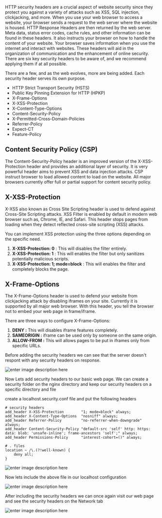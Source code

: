 HTTP security headers are a crucial aspect of website security since they protect you against a variety of attacks such as XSS, SQL injection, clickjacking, and more.
When you use your web browser to access a website, your browser sends a request to the web server where the website is housed. HTTP Response Headers are then returned by the web server. Meta data, status error codes, cache rules, and other information can be found in these headers. It also instructs your browser on how to handle the content of your website. Your browser saves information when you use the internet and interact with websites. These headers will aid in the organization of communication and the enhancement of online security. There are six key security headers to be aware of, and we recommend applying them if at all possible.

There are a few, and as the web evolves, more are being added. Each security header serves its own purpose.

- HTTP Strict Transport Security (HSTS)
- Public Key Pinning Extension for HTTP (HPKP)
- X-Frame-Options
- X-XSS-Protection
- X-Content-Type-Options
- Content-Security-Policy
- X-Permitted-Cross-Domain-Policies
- Referrer-Policy
- Expect-CT
- Feature-Policy

## Content Security Policy (CSP)

The Content-Security-Policy header is an improved version of the X-XSS-Protection header and provides an additional layer of security. It is very powerful header aims to prevent XSS and data injection attacks. CSP instruct browser to load allowed content to load on the website. All major browsers currently offer full or partial support for content security policy.

## X-XSS-Protection

X-XSS also known as Cross Site Scripting header is used to defend against Cross-Site Scripting attacks. XSS Filter is enabled by default in modern web browser such as, Chrome, IE, and Safari. This header stops pages from loading when they detect reflected cross-site scripting (XSS) attacks.

You can implement XSS protection using the three options depending on the specific need.

1.  **X-XSS-Protection: 0** : This will disables the filter entirely.
2.  **X-XSS-Protection: 1** : This will enables the filter but only sanitizes potentially malicious scripts.
3.  **X-XSS-Protection: 1; mode=block** : This will enables the filter and completely blocks the page.

## X-Frame-Options

The X-Frame-Options header is used to defend your website from clickjacking attack by disabling iframes on your site. Currently it is supported by all major web browser. With this header, you tell the browser not to embed your web page in frame/iframe.

There are three ways to configure X-Frame-Options:

1.  **DENY :** This will disables iframe features completely.
2.  **SAMEORIGIN :** iframe can be used only by someone on the same origin.
3.  **ALLOW-FROM :** This will allows pages to be put in iframes only from specific URLs.

Before adding the security headers we can see that the server doesn't respont with any security headers on response.

![enter image description here](https://i.imgur.com/OimRd8t.png)

Now Lets add security headers to our basic web page.
We can create a security folder on the nginx directory and keep our security headers on a specific directory and file

create a localhost.security.conf file and put the following headers

```
# security headers
add_header X-XSS-Protection        "1; mode=block" always;
add_header X-Content-Type-Options  "nosniff" always;
add_header Referrer-Policy         "no-referrer-when-downgrade" always;
add_header Content-Security-Policy "default-src 'self' http: https: data: blob: 'unsafe-inline'; frame-ancestors 'self';" always;
add_header Permissions-Policy      "interest-cohort=()" always;

# . files
location ~ /\.(?!well-known) {
    deny all;
}
```

![enter image description here](https://i.imgur.com/qprMC3P.png)

Now lets include the above file in our localhost configuration

![enter image description here](https://i.imgur.com/zIaF4D3.png)

After including the security headers we can once again visit our web page and see the security headers on the Network tab

![enter image description here](https://i.imgur.com/kNjgFlA.png)
